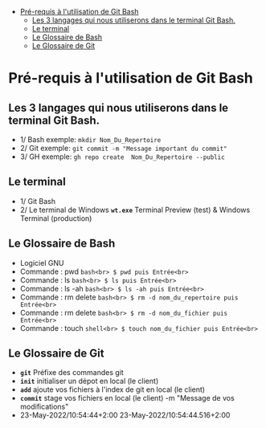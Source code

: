 
- [Pré-requis à l'utilisation de Git Bash](#Pré-requis-à-l-utilisation-de-Git-Bash)
  - [Les 3 langages qui nous utiliserons dans le terminal Git Bash.](#Les-3-langages-qui-nous-utiliserons-dans-le-terminal-Git-Bash.)
  - [Le terminal](#Le-terminal)
  - [Le Glossaire de Bash](#Le-Glossaire-de-Bash)
  - [Le Glossaire de Git](#Le-Glossaire-de-Git)
# Pré-requis à l'utilisation de Git Bash
## Les 3 langages qui nous utiliserons dans le terminal Git Bash.
- 1/    Bash exemple:  `mkdir Nom_Du_Repertoire`
- 2/    Git exemple:  `git commit -m "Message important du commit"`
- 3/    GH exemple:  `gh repo create  Nom_Du_Repertoire --public`
## Le terminal
- 1/ Git Bash
- 2/ Le terminal de Windows
**`wt.exe`** Terminal Preview (test) & Windows Terminal (production)
## Le Glossaire de Bash
- Logiciel GNU
- Commande : pwd
```bash<br> $ pwd puis Entrée<br>```          
- Commande : ls
```bash<br> $ ls puis Entrée<br>```          
- Commande : ls -ah
```bash<br> $ ls -ah puis Entrée<br>```          
- Commande : rm delete
```bash<br> $ rm -d nom_du_repertoire puis Entrée<br>```          
- Commande : rm delete
```bash<br> $ rm -d nom_du_fichier puis Entrée<br>```          
- Commande : touch
```shell<br> $ touch nom_du_fichier puis Entrée<br>```          
## Le Glossaire de Git
- **`git`**  Préfixe des commandes git
- **`init`**  initialiser un dépot en local (le client)
- **`add`**  ajoute vos fichiers à l'index de git en local (le client)
- **`commit`**  stage vos fichiers en local (le client) -m "Message de vos modifications"
- 23-May-2022/10:54:44+2:00 23-May-2022/10:54:44.516+2:00